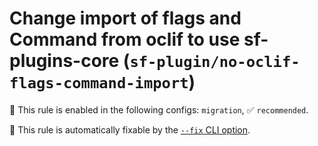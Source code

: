 # Change import of flags and Command from oclif to use sf-plugins-core (`sf-plugin/no-oclif-flags-command-import`)

💼 This rule is enabled in the following configs: `migration`, ✅ `recommended`.

🔧 This rule is automatically fixable by the [`--fix` CLI option](https://eslint.org/docs/latest/user-guide/command-line-interface#--fix).

<!-- end auto-generated rule header -->
